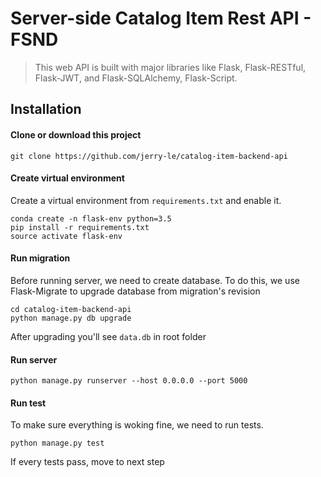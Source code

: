 # Server-side Catalog Item Rest API - FSND

> This web API is built with major libraries like Flask, Flask-RESTful, Flask-JWT, and Flask-SQLAlchemy, Flask-Script.

## Installation
#### Clone or download this project
```shell
git clone https://github.com/jerry-le/catalog-item-backend-api
```

#### Create virtual environment
Create a virtual environment from `requirements.txt` and enable it.
```shell
conda create -n flask-env python=3.5
pip install -r requirements.txt
source activate flask-env
```

#### Run migration
Before running server, we need to create database. To do this, we use Flask-Migrate to upgrade database from migration's revision
```
cd catalog-item-backend-api
python manage.py db upgrade
```
After upgrading you'll see `data.db` in root folder

#### Run server
```
python manage.py runserver --host 0.0.0.0 --port 5000
```

#### Run test
To make sure everything is woking fine, we need to run tests.
```
python manage.py test
```
If every tests pass, move to next step
